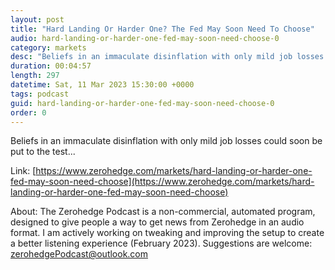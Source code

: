 ```yaml
---
layout: post
title: "Hard Landing Or Harder One? The Fed May Soon Need To Choose"
audio: hard-landing-or-harder-one-fed-may-soon-need-choose-0
category: markets
desc: "Beliefs in an immaculate disinflation with only mild job losses could soon be put to the test..."
duration: 00:04:57
length: 297
datetime: Sat, 11 Mar 2023 15:30:00 +0000
tags: podcast
guid: hard-landing-or-harder-one-fed-may-soon-need-choose-0
order: 0
---
```

Beliefs in an immaculate disinflation with only mild job losses could soon be put to the test...

Link: [https://www.zerohedge.com/markets/hard-landing-or-harder-one-fed-may-soon-need-choose](https://www.zerohedge.com/markets/hard-landing-or-harder-one-fed-may-soon-need-choose)

About: The Zerohedge Podcast is a non-commercial, automated program, designed to give people a way to get news from Zerohedge in an audio format.  I am actively working on tweaking and improving the setup to create a better listening experience (February 2023).  Suggestions are welcome: [zerohedgePodcast@outlook.com](mailto:zerohedgePodcast@outlook.com)